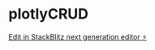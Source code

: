 # plotlyCRUD

[Edit in StackBlitz next generation editor ⚡️](https://stackblitz.com/~/github.com/hagopjay/plotlyCRUD)